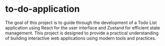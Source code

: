 # to-do-application

The goal of this project is to guide through the development of a Todo List application using React for the user interface and Zustand for efficient state management. 
This project is designed to provide a practical understanding of building interactive web applications using modern tools and practices.